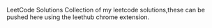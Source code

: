 LeetCode Solutions
Collection of my leetcode solutions,these can be pushed here using the leethub chrome extension.
